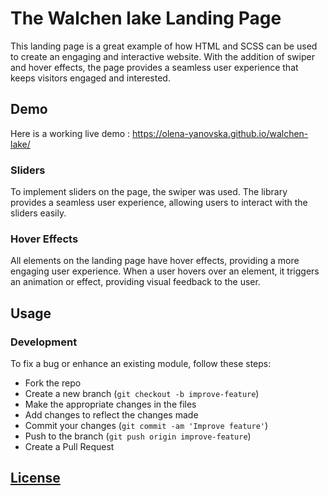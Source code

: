 # The Walchen lake Landing Page

This landing page is a great example of how HTML and SCSS can be used to create an engaging and interactive website. With the addition of swiper and hover effects, the page provides a seamless user experience that keeps visitors engaged and interested.

## Demo
Here is a working live demo :  https://olena-yanovska.github.io/walchen-lake/


### Sliders
To implement sliders on the page, the swiper was used. The library provides a seamless user experience, allowing users to interact with the sliders easily.

### Hover Effects
All elements on the landing page have hover effects, providing a more engaging user experience. When a user hovers over an element, it triggers an animation or effect, providing visual feedback to the user.


## Usage

### Development

To fix a bug or enhance an existing module, follow these steps:

- Fork the repo
- Create a new branch (`git checkout -b improve-feature`)
- Make the appropriate changes in the files
- Add changes to reflect the changes made
- Commit your changes (`git commit -am 'Improve feature'`)
- Push to the branch (`git push origin improve-feature`)
- Create a Pull Request 


## [License](https://github.com/olena-yanovska/walchen-lake/blob/master/LICENSE)

